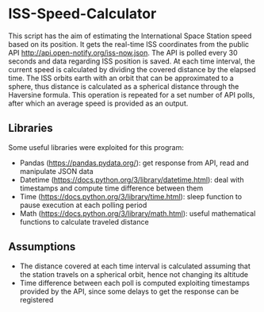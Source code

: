 # ISS-Speed-Calculator

This script has the aim of estimating the International Space Station speed based on its position. It gets the real-time ISS coordinates from the public API http://api.open-notify.org/iss-now.json. The API is polled every 30 seconds and data regarding ISS position is saved. At each time interval, the current speed is calculated by dividing the covered distance by the elapsed time. The ISS orbits earth with an orbit that can be approximated to a sphere, thus distance is calculated as a spherical distance through the Haversine formula. 
This operation is repeated for a set number of API polls, after which an average speed is provided as an output.

## Libraries

Some useful libraries were exploited for this program:
- Pandas (https://pandas.pydata.org/): get response from API, read and manipulate JSON data
- Datetime (https://docs.python.org/3/library/datetime.html): deal with timestamps and compute time difference between them
- Time (https://docs.python.org/3/library/time.html): sleep function to pause execution at each polling period
- Math (https://docs.python.org/3/library/math.html): useful mathematical functions to calculate traveled distance

## Assumptions

- The distance covered at each time interval is calculated assuming that the station travels on a spherical orbit, hence not changing its altitude
- Time difference between each poll is computed exploiting timestamps provided by the API, since some delays to get the response can be registered

